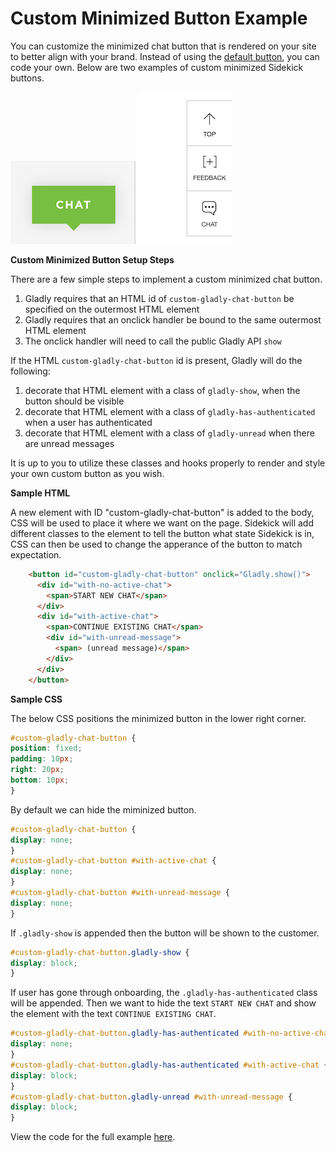 # Custom Minimized Button Example
You can customize the minimized chat button that is rendered on your site to better align with your brand. Instead of using the [default button](docs/default), you can code your own. Below are two examples of custom minimized Sidekick buttons.

![](/custom_1.png) ![](/custom_2.png)

**Custom Minimized Button Setup Steps**

There are a few simple steps to implement a custom minimized chat button.
1. Gladly requires that an HTML id of `custom-gladly-chat-button` be specified on the outermost HTML element
2. Gladly requires that an onclick handler be bound to the same outermost HTML element
3. The onclick handler will need to call the public Gladly API `show`

If the HTML `custom-gladly-chat-button` id is present, Gladly will do the following:
1. decorate that HTML element with a class of `gladly-show`, when the button should be visible
2. decorate that HTML element with a class of `gladly-has-authenticated` when a user has authenticated
3. decorate that HTML element with a class of `gladly-unread` when there are unread messages

It is up to you to utilize these classes and hooks properly to render and style your own custom button as you wish.

**Sample HTML**

A new element with ID "custom-gladly-chat-button" is added to the body, CSS will be used to place it where we want on the page. Sidekick will add different classes to the element to tell the button what state Sidekick is in, CSS can then be used to change the apperance of the button to match expectation.
```html
    <button id="custom-gladly-chat-button" onclick="Gladly.show()">
      <div id="with-no-active-chat">
        <span>START NEW CHAT</span>
      </div>
      <div id="with-active-chat">
        <span>CONTINUE EXISTING CHAT</span>
        <div id="with-unread-message">
          <span> (unread message)</span>
        </div>
      </div>
    </button>
```

**Sample CSS**

The below CSS positions the minimized button in the lower right corner.
```css
#custom-gladly-chat-button {
position: fixed;
padding: 10px;
right: 20px;
bottom: 10px;
}
```
By default we can hide the miminized button. 
```css
#custom-gladly-chat-button {
display: none;
}
#custom-gladly-chat-button #with-active-chat {
display: none;
}
#custom-gladly-chat-button #with-unread-message {
display: none;
}
```
If `.gladly-show` is appended then the button will be shown to the customer.
```css
#custom-gladly-chat-button.gladly-show {
display: block;
}
```
If user has gone through onboarding, the `.gladly-has-authenticated` class will be appended. Then we want to hide the text `START NEW CHAT` and show the element with the text `CONTINUE EXISTING CHAT`.
```css
#custom-gladly-chat-button.gladly-has-authenticated #with-no-active-chat {
display: none;
}
#custom-gladly-chat-button.gladly-has-authenticated #with-active-chat {
display: block;
}
#custom-gladly-chat-button.gladly-unread #with-unread-message {
display: block;
}
```
View the code for the full example [here](docs/custom-minimized-button/example.html).
